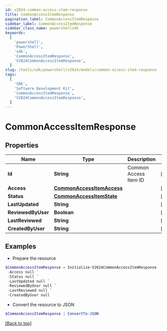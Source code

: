 ```yaml
---
id: v2024-common-access-item-response
title: CommonAccessItemResponse
pagination_label: CommonAccessItemResponse
sidebar_label: CommonAccessItemResponse
sidebar_class_name: powershellsdk
keywords:
  [
    'powershell',
    'PowerShell',
    'sdk',
    'CommonAccessItemResponse',
    'V2024CommonAccessItemResponse',
  ]
slug: /tools/sdk/powershell/v2024/models/common-access-item-response
tags:
  [
    'SDK',
    'Software Development Kit',
    'CommonAccessItemResponse',
    'V2024CommonAccessItemResponse',
  ]
---
```


# CommonAccessItemResponse

## Properties

| Name | Type | Description | Notes |
| --- | --- | --- | --- |
| **Id** | **String** | Common Access Item ID | [optional] |
| **Access** | [**CommonAccessItemAccess**](common-access-item-access) |  | [optional] |
| **Status** | [**CommonAccessItemState**](common-access-item-state) |  | [optional] |
| **LastUpdated** | **String** |  | [optional] |
| **ReviewedByUser** | **Boolean** |  | [optional] |
| **LastReviewed** | **String** |  | [optional] |
| **CreatedByUser** | **String** |  | [optional] |

## Examples

- Prepare the resource

```powershell
$CommonAccessItemResponse = Initialize-V2024CommonAccessItemResponse  -Id null `
 -Access null `
 -Status null `
 -LastUpdated null `
 -ReviewedByUser null `
 -LastReviewed null `
 -CreatedByUser null
```

- Convert the resource to JSON

```powershell
$CommonAccessItemResponse | ConvertTo-JSON
```

[[Back to top]](#)
